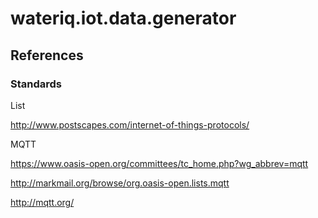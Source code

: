 # wateriq.iot.data.generator

## References

### Standards

List

http://www.postscapes.com/internet-of-things-protocols/

MQTT

https://www.oasis-open.org/committees/tc_home.php?wg_abbrev=mqtt

http://markmail.org/browse/org.oasis-open.lists.mqtt

http://mqtt.org/
